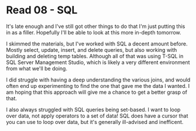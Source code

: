 # Read 08 - SQL

It's late enough and I've still got other things to do that I'm just putting this in as a filler. Hopefully I'll be able to look at this more in-depth tomorrow.

I skimmed the materials, but I've worked with SQL a decent amount before. Mostly select, update, insert, and delete queries, but also working with building and deleting temp tables. Although all of that was using T-SQL in SQL Server Management Studio, which is likely a very different environment from what we'll be doing.

I did struggle with having a deep understanding the various joins, and would often end up experimenting to find the one that gave me the data I wanted. I am hoping that this approach will give me a chance to get a better grasp of that.

I also always struggled with SQL queries being set-based. I want to loop over data, not apply operators to a set of data! SQL does have a cursor that you can use to loop over data, but it's generally ill-advised and inefficent.
